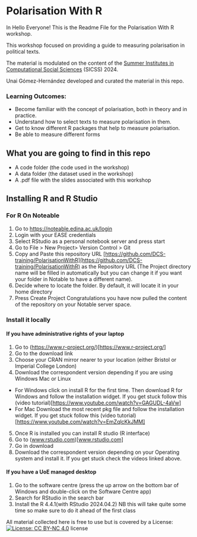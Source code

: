 # Polarisation With R

In Hello Everyone! This is the Readme File for the Polarisation With R workshop.

This workshop focused on providing a guide to measuring polarisation in political texts.

The material is modulated on the content of the [Summer Institutes in Computational Social Sciences](https://sicss.io/) (SICSS) 2024.

Unai Gómez-Hernández developed and curated the material in this repo.

### Learning Outcomes:
- Become familiar with the concept of polarisation, both in theory and in practice.
- Understand how to select texts to measure polarisation in them.
- Get to know different R packages that help to measure polarisation.
- Be able to measure different forms

## What you are going to find in this repo
- A code folder (the code used in the workshop)
- A data folder (the dataset used in the workshop)
- A .pdf file with the slides associated with this workshop
  
 
## Installing R and R Studio
### For R On Noteable

1. Go to https://noteable.edina.ac.uk/login
2. Login with your EASE credentials
3. Select RStudio as a personal notebook server and press start
4. Go to File > New Project> Version Control > Git
5. Copy and Paste this repository URL [https://github.com/DCS-training/PolarisationWithR](https://github.com/DCS-training/PolarisationWithR) as the Repository URL (The Project directory name will be filled in automatically but you can change it if you want your folder in Notable to have a different name).
6. Decide where to locate the folder. By default, it will locate it in your home directory
7. Press Create Project
Congratulations you have now pulled the content of the repository on your Notable server space.

### Install it locally

#### If you have administrative rights of your laptop 
1. Go to (https://www.r-project.org/)[https://www.r-project.org/]
2. Go to the download link
3. Choose your CRAN mirror nearer to your location (either Bristol or Imperial College London)
4. Download the correspondent version depending if you are using Windows Mac or Linux
- For Windows click on install R for the first time. Then download R for Windows and follow the installation widget. If you get stuck follow this (video tutorial)[https://www.youtube.com/watch?v=GAGUDL-4aVw]
- For Mac Download the most recent pkg file and follow the installation widget. If you get stuck follow this (video tutorial)[https://www.youtube.com/watch?v=EmZqlcKkJMM]
5. Once R is installed you can install R studio (R interface)
6. Go to (www.rstudio.com)[www.rstudio.com]
7. Go in download
8. Download the correspondent version depending on your Operating system and install it. If you get stuck check the videos linked above. 

#### If you have a UoE managed desktop
1. Go to the software centre (press the up arrow on the bottom bar of Windows and double-click on the Software Centre app)
2. Search for RStudio in the search bar 
3. Install the R 4.4.1(with RStudio 2024.04.2)
NB this will take quite some time so make sure to do it ahead of the first class

All material collected here is free to use but is covered by a License: [![License: CC BY-NC 4.0](https://licensebuttons.net/l/by-nc/4.0/80x15.png)](https://creativecommons.org/licenses/by-nc/4.0/) license
